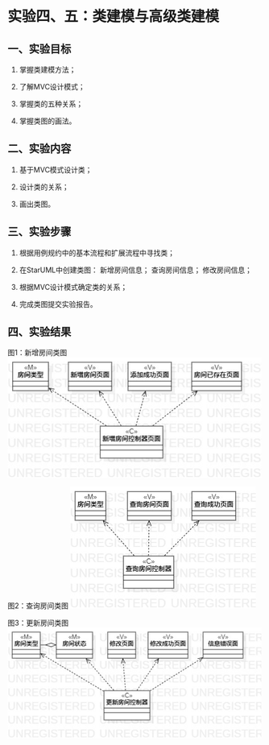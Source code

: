 # 实验四、五：类建模与高级类建模

## 一、实验目标

1. 掌握类建模方法；

2. 了解MVC设计模式；

3. 掌握类的五种关系；

4. 掌握类图的画法。

## 二、实验内容

1. 基于MVC模式设计类；

2. 设计类的关系；

3. 画出类图。

## 三、实验步骤
1. 根据用例规约中的基本流程和扩展流程中寻找类；

2. 在StarUML中创建类图：
新增房间信息；
查询房间信息；
修改房间信息；

3. 根据MVC设计模式确定类的关系；

4. 完成类图提交实验报告。


## 四、实验结果

图1：新增房间类图
![新增房间类图](./ClassDiagram1.jpg)

图2：查询房间类图
![查询房间类图](./ClassDiagram2.jpg) 

图3：更新房间类图
![更新房间类图](./ClassDiagram3.jpg)  

